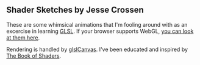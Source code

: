 Shader Sketches by Jesse Crossen
--------------------------------

These are some whimsical animations that I'm 
fooling around with as an excercise in learning 
[GLSL](https://en.wikipedia.org/wiki/OpenGL_Shading_Language).
If your browser supports WebGL, 
[you can look at them here](https://jessecrossen.github.io/shader-sketches/).

Rendering is handled by [glslCanvas](https://github.com/patriciogonzalezvivo/glslCanvas).
I've been educated and inspired by 
[The Book of Shaders](https://thebookofshaders.com/).